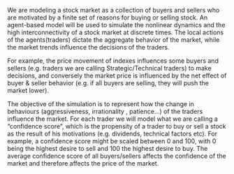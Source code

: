 We are modeling a stock market as a collection of buyers and sellers who are motivated by a finite set of reasons for buying or selling stock.  An agent-based model will be used to simulate the nonlinear dynamics and the high interconnectivity of a stock market at discrete times. The local actions of the agents(traders) dictate the aggregate behavior of the market, while the market trends influence the decisions of the traders.

For example, the price movement of indexes influences some buyers and sellers (e.g. traders we are calling Strategic/Technical traders) to make decisions, and conversely the market price is influenced by the net effect of buyer & seller behavior (e.g. if all buyers are selling, they will push the market lower).

The objective of the simulation is to represent how the change in behaviours (aggressiveness, irrationality , patience...)  of the traders influence the market.  For each trader we will model what we are calling a “confidence score”, which is the propensity of a trader to buy or sell a stock as the result of his motivations (e.g. dividends, technical factors etc).  For example, a confidence score might be scaled between 0 and 100, with 0 being the highest desire to sell and 100 the highest desire to buy.  The average confidence score of all buyers/sellers affects the confidence of the market and therefore affects the price of the market.